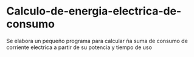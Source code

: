 # Calculo-de-energia-electrica-de-consumo
Se elabora un pequeño programa para calcular ña suma de consumo de corriente electrica a partir de su potencia y tiempo de uso
